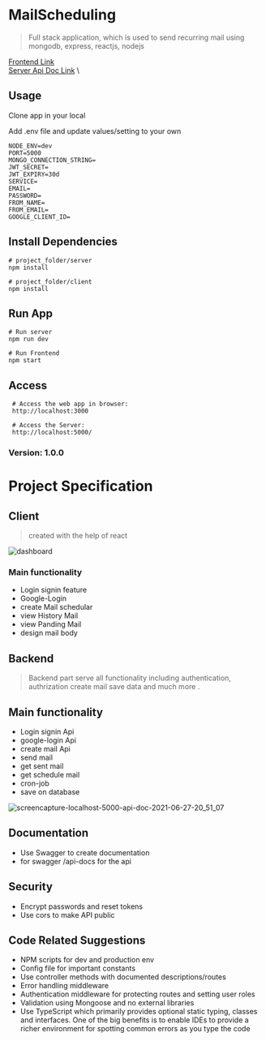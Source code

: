 # MailScheduling

> Full stack application, which is used to send recurring mail using mongodb, express, reactjs, nodejs

[Frontend Link](https://mailschedular.vercel.app/)
\
[Server Api Doc Link](https://mailschedular.herokuapp.com/api-doc/)
\

## Usage

Clone app in your local


Add .env file and update values/setting to your own

```
NODE_ENV=dev
PORT=5000
MONGO_CONNECTION_STRING=
JWT_SECRET=
JWT_EXPIRY=30d
SERVICE=
EMAIL=
PASSWORD=
FROM_NAME=
FROM_EMAIL=
GOOGLE_CLIENT_ID=
```

## Install Dependencies

```
# project_folder/server
npm install

# project_folder/client
npm install
```

## Run App

```
# Run server
npm run dev

# Run Frontend
npm start
```

## Access

```
 # Access the web app in browser:
 http://localhost:3000

 # Access the Server:
 http://localhost:5000/
```

### Version: 1.0.0

# Project Specification

## Client 
> created with the help of react 

![dashboard](https://user-images.githubusercontent.com/49576577/123489862-88fd2d80-d630-11eb-908a-a7e8f3839b35.png)

### Main functionality
- Login signin feature
- Google-Login 
- create Mail schedular
- view History Mail
- view Panding Mail 
- design mail body 


## Backend
> Backend part serve all functionality including authentication, authrization create mail save data and much more .

## Main functionality
- Login signin Api
- google-login Api
- create mail Api
- send mail
- get sent mail
- get schedule mail
- cron-job
- save on database

![screencapture-localhost-5000-api-doc-2021-06-27-20_51_07](https://user-images.githubusercontent.com/49576577/123559470-cd680500-d7b9-11eb-9813-efd5772be5c9.png)

## Documentation

- Use Swagger to create documentation
- for swagger /api-docs for the api

## Security

- Encrypt passwords and reset tokens
- Use cors to make API public


## Code Related Suggestions

- NPM scripts for dev and production env
- Config file for important constants
- Use controller methods with documented descriptions/routes
- Error handling middleware
- Authentication middleware for protecting routes and setting user roles
- Validation using Mongoose and no external libraries
- Use TypeScript which primarily provides optional static typing, classes and interfaces. One of the big benefits is to enable IDEs to provide a richer environment for spotting common errors as you type the code 
